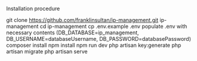 Installation procedure

git clone https://github.com/franklinsultan/ip-management.git ip-management
cd ip-management
cp .env.example .env
populate .env with necessary contents (DB_DATABASE=ip_management, DB_USERNAME=databaseUsername, DB_PASSWORD=databasePassword)
composer install
npm install
npm run dev
php artisan key:generate
php artisan migrate 
php artisan serve